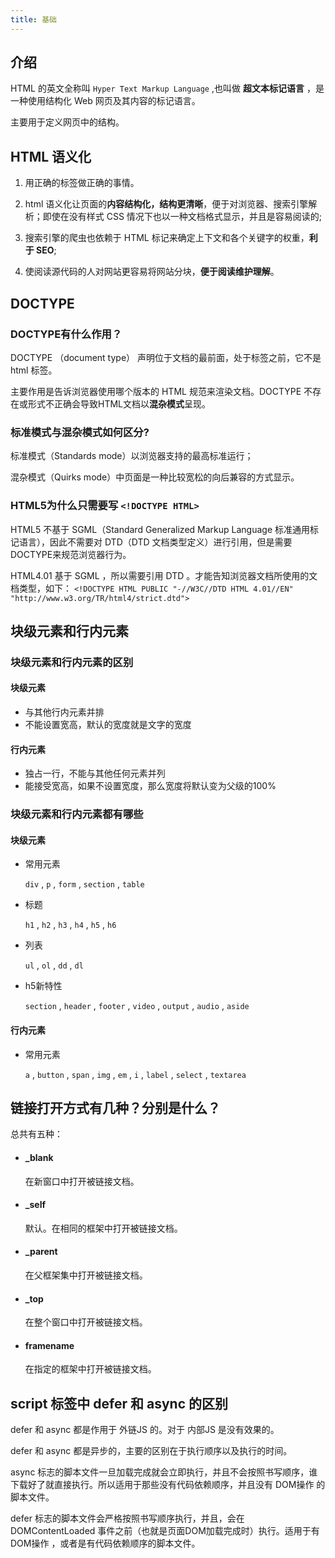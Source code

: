 ```yaml
---
title: 基础
---
```


## 介绍

HTML 的英文全称叫 `Hyper Text Markup Language` ,也叫做 **超文本标记语言** ，是一种使用结构化 Web 网页及其内容的标记语言。

主要用于定义网页中的结构。

## HTML 语义化

1. 用正确的标签做正确的事情。

2. html 语义化让页面的**内容结构化，结构更清晰**，便于对浏览器、搜索引擎解析；即使在没有样式 CSS 情况下也以一种文档格式显示，并且是容易阅读的;

3. 搜索引擎的爬虫也依赖于 HTML 标记来确定上下文和各个关键字的权重，**利于 SEO**;

4. 使阅读源代码的人对网站更容易将网站分块，**便于阅读维护理解**。

## DOCTYPE

### DOCTYPE有什么作用？

DOCTYPE （document type） 声明位于文档的最前面，处于标签之前，它不是 html 标签。

主要作用是告诉浏览器使用哪个版本的 HTML 规范来渲染文档。DOCTYPE 不存在或形式不正确会导致HTML文档以**混杂模式**呈现。

### 标准模式与混杂模式如何区分?

标准模式（Standards mode）以浏览器支持的最高标准运行；

混杂模式（Quirks mode）中页面是一种比较宽松的向后兼容的方式显示。

### HTML5为什么只需要写 `<!DOCTYPE HTML>`

HTML5 不基于 SGML（Standard Generalized Markup Language 标准通用标记语言），因此不需要对 DTD（DTD 文档类型定义）进行引用，但是需要DOCTYPE来规范浏览器行为。

HTML4.01 基于 SGML ，所以需要引用 DTD 。才能告知浏览器文档所使用的文档类型，如下：
`<!DOCTYPE HTML PUBLIC "-//W3C//DTD HTML 4.01//EN" "http://www.w3.org/TR/html4/strict.dtd">`

## 块级元素和行内元素

### 块级元素和行内元素的区别

#### 块级元素

- 与其他行内元素并排
- 不能设置宽高，默认的宽度就是文字的宽度

#### 行内元素

- 独占一行，不能与其他任何元素并列
- 能接受宽高，如果不设置宽度，那么宽度将默认变为父级的100%

### 块级元素和行内元素都有哪些

#### 块级元素
- 常用元素

  `div` , `p` , `form` , `section` , `table`
- 标题

  `h1` , `h2` , `h3` , `h4` , `h5` , `h6`
- 列表

  `ul` , `ol` , `dd` , `dl`

- h5新特性

  `section` , `header` , `footer` , `video` , `output` , `audio` , `aside`

#### 行内元素

- 常用元素

  `a` , `button` , `span` , `img` , `em` , `i` , `label` , `select` , `textarea`

## 链接打开方式有几种？分别是什么？

总共有五种：

- #### _blank

  在新窗口中打开被链接文档。

- #### _self

  默认。在相同的框架中打开被链接文档。

- #### _parent

  在父框架集中打开被链接文档。

- #### _top

  在整个窗口中打开被链接文档。

- #### framename

  在指定的框架中打开被链接文档。

## script 标签中 defer 和 async 的区别

defer 和 async 都是作用于 外链JS 的。对于 内部JS 是没有效果的。

defer 和 async 都是异步的，主要的区别在于执行顺序以及执行的时间。

async 标志的脚本文件一旦加载完成就会立即执行，并且不会按照书写顺序，谁下载好了就直接执行。所以适用于那些没有代码依赖顺序，并且没有 DOM操作 的脚本文件。

defer 标志的脚本文件会严格按照书写顺序执行，并且，会在 DOMContentLoaded 事件之前（也就是页面DOM加载完成时）执行。适用于有 DOM操作 ，或者是有代码依赖顺序的脚本文件。
